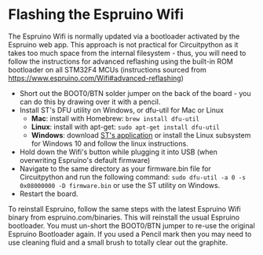 # Flashing the Espruino Wifi

The Espruino Wifi is normally updated via a bootloader activated by the Espruino web app. This approach is not practical for Circuitpython as it takes too much space from the internal filesystem - thus, you will need to follow the instructions for advanced reflashing using the built-in ROM bootloader on all STM32F4 MCUs (instructions sourced from https://www.espruino.com/Wifi#advanced-reflashing)

 - Short out the BOOT0/BTN solder jumper on the back of the board - you can do this by drawing over it with a pencil.
 - Install ST's DFU utility on Windows, or dfu-util for Mac or Linux
 	- **Mac**: install with Homebrew: `brew install dfu-util`
 	- **Linux**: install with apt-get: `sudo apt-get install dfu-util`
 	- **Windows**: download [ST's application](https://www.st.com/en/development-tools/stsw-stm32080.html) or install the Linux subsystem for Windows 10 and follow the linux instructions. 
 - Hold down the Wifi's button while plugging it into USB (when overwriting Espruino's default firmware)
 - Navigate to the same directory as your firmware.bin file for Circuitpython and run the following command: `sudo dfu-util -a 0 -s 0x08000000 -D firmware.bin` or use the ST utility on Windows. 
 - Restart the board. 


To reinstall Espruino, follow the same steps with the latest Espruino Wifi binary from espruino.com/binaries. This will reinstall the usual Espruino bootloader. You must un-short the BOOT0/BTN jumper to re-use the original Espruino Bootloader again. If you used a Pencil mark then you may need to use cleaning fluid and a small brush to totally clear out the graphite.